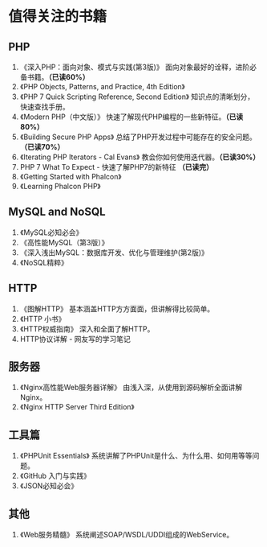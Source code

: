 # 值得关注的书籍

## PHP

1. 《深入PHP：面向对象、模式与实践(第3版)》 面向对象最好的诠释，进阶必备书籍。**（已读60%）**
2. 《PHP Objects, Patterns, and Practice, 4th Edition》
3. 《PHP 7 Quick Scripting Reference, Second Edition》 知识点的清晰划分，快速查找手册。
4. 《Modern PHP（中文版）》 快速了解现代PHP编程的一些新特征。**（已读80%）**
5. 《Building Secure PHP Apps》 总结了PHP开发过程中可能存在的安全问题。**（已读70%）**
6. 《Iterating PHP Iterators - Cal Evans》 教会你如何使用迭代器。**（已读30%）**
7. PHP 7 What To Expect - 快速了解PHP7的新特征 **（已读完）**
8. 《Getting Started with Phalcon》
9. 《Learning Phalcon PHP》

## MySQL and NoSQL

1. 《MySQL必知必会》
2. 《高性能MySQL（第3版）》
3. 《深入浅出MySQL：数据库开发、优化与管理维护(第2版)》
4. 《NoSQL精粹》

## HTTP

1. 《图解HTTP》 基本涵盖HTTP方方面面，但讲解得比较简单。
2. 《HTTP 小书》 
3. 《HTTP权威指南》 深入和全面了解HTTP。
4. HTTP协议详解 - 网友写的学习笔记

## 服务器

1. 《Nginx高性能Web服务器详解》 由浅入深，从使用到源码解析全面讲解Nginx。
2. 《Nginx HTTP Server Third Edition》

## 工具篇

1. 《PHPUnit Essentials》 系统讲解了PHPUnit是什么、为什么用、如何用等等问题。
2. 《GitHub 入门与实践》
3. 《JSON必知必会》

## 其他

1. 《Web服务精髓》 系统阐述SOAP/WSDL/UDDI组成的WebService。



